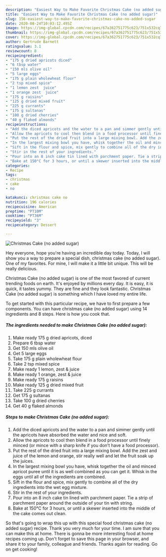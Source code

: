 ```yaml
---
description: "Easiest Way to Make Favorite Christmas Cake (no added sugar)"
title: "Easiest Way to Make Favorite Christmas Cake (no added sugar)"
slug: 156-easiest-way-to-make-favorite-christmas-cake-no-added-sugar
date: 2020-08-24T10:03:12.495Z
image: https://img-global.cpcdn.com/recipes/67a362751775c623/751x532cq70/christmas-cake-no-added-sugar-recipe-main-photo.jpg
thumbnail: https://img-global.cpcdn.com/recipes/67a362751775c623/751x532cq70/christmas-cake-no-added-sugar-recipe-main-photo.jpg
cover: https://img-global.cpcdn.com/recipes/67a362751775c623/751x532cq70/christmas-cake-no-added-sugar-recipe-main-photo.jpg
author: Gertrude Barnett
ratingvalue: 3.1
reviewcount: 8
recipeingredient:
- "175 g dried apricots diced"
- "6 tbsp water"
- "150 mls olive oil"
- "5 large eggs"
- "175 g plain wholewheat flour"
- "2 tsp mixed spice"
- "1 lemon zest  juice"
- "1 orange zest  juice"
- "175 g raisins"
- "125 g dried mixed fruit"
- "225 g currants"
- "175 g sultanas"
- "100 g dried cherries"
- "40 g flaked almonds"
recipeinstructions:
- "Add the diced apricots and the water to a pan and simmer gently until the apricots have absorbed the water and nice and soft."
- "Allow the apricots to cool then blend in a food processor until finely minced (or mince with a sharp knife if you don’t have a food processor)."
- "Put the rest of the dried fruit into a large mixing bowl. Add the zest and juice of the lemon and orange, stir really well and let the fruit soak up the juices."
- "In the largest mixing bowl you have, whisk together the oil and minced apricot puree until it is as well combined as you can get it. Whisk in the eggs until all of the ingredients are combined."
- "Sift in the flour and spice, mix gently to combine all of the dry ingredients into the wet egg mixture."
- "Stir in the rest of your ingredients."
- "Pour into an 8 inch cake tin lined with parchment paper. Tie a strip of parchment paper around the outside of your tin with string."
- "Bake at 150°C for 3 hours, or until a skewer inserted into the middle of the cake comes out clean."
categories:
- Recipe
tags:
- christmas
- cake
- no

katakunci: christmas cake no 
nutrition: 196 calories
recipecuisine: American
preptime: "PT10M"
cooktime: "PT36M"
recipeyield: "3"
recipecategory: Dessert

---
```



![Christmas Cake (no added sugar)](https://img-global.cpcdn.com/recipes/67a362751775c623/751x532cq70/christmas-cake-no-added-sugar-recipe-main-photo.jpg)

Hey everyone, hope you're having an incredible day today. Today, I will show you a way to prepare a special dish, christmas cake (no added sugar). One of my favorites. For mine, I will make it a little bit unique. This will be really delicious.



Christmas Cake (no added sugar) is one of the most favored of current trending foods on earth. It's enjoyed by millions every day. It is easy, it is quick, it tastes yummy. They are fine and they look fantastic. Christmas Cake (no added sugar) is something which I have loved my entire life.


To get started with this particular recipe, we have to first prepare a few components. You can have christmas cake (no added sugar) using 14 ingredients and 8 steps. Here is how you cook that.

<!--inarticleads1-->

##### The ingredients needed to make Christmas Cake (no added sugar):

1. Make ready 175 g dried apricots, diced
1. Prepare 6 tbsp water
1. Get 150 mls olive oil
1. Get 5 large eggs
1. Take 175 g plain wholewheat flour
1. Take 2 tsp mixed spice
1. Make ready 1 lemon, zest &amp; juice
1. Make ready 1 orange, zest &amp; juice
1. Make ready 175 g raisins
1. Make ready 125 g dried mixed fruit
1. Take 225 g currants
1. Get 175 g sultanas
1. Take 100 g dried cherries
1. Get 40 g flaked almonds




<!--inarticleads2-->

##### Steps to make Christmas Cake (no added sugar):

1. Add the diced apricots and the water to a pan and simmer gently until the apricots have absorbed the water and nice and soft.
1. Allow the apricots to cool then blend in a food processor until finely minced (or mince with a sharp knife if you don’t have a food processor).
1. Put the rest of the dried fruit into a large mixing bowl. Add the zest and juice of the lemon and orange, stir really well and let the fruit soak up the juices.
1. In the largest mixing bowl you have, whisk together the oil and minced apricot puree until it is as well combined as you can get it. Whisk in the eggs until all of the ingredients are combined.
1. Sift in the flour and spice, mix gently to combine all of the dry ingredients into the wet egg mixture.
1. Stir in the rest of your ingredients.
1. Pour into an 8 inch cake tin lined with parchment paper. Tie a strip of parchment paper around the outside of your tin with string.
1. Bake at 150°C for 3 hours, or until a skewer inserted into the middle of the cake comes out clean.




So that's going to wrap this up with this special food christmas cake (no added sugar) recipe. Thank you very much for your time. I am sure that you can make this at home. There is gonna be more interesting food at home recipes coming up. Don't forget to save this page in your browser, and share it to your family, colleague and friends. Thanks again for reading. Go on get cooking!
